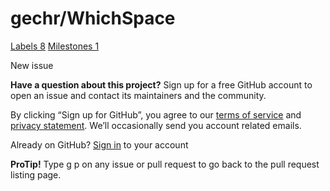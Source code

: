 # gechr/WhichSpace

 [Labels 8](https://github.com/gechr/WhichSpace/labels) [Milestones 1](https://github.com/gechr/WhichSpace/milestones)

 New issue

 **Have a question about this project?** Sign up for a free GitHub account to open an issue and contact its maintainers and the community.

By clicking “Sign up for GitHub”, you agree to our [terms of service](https://docs.github.com/terms) and [privacy statement](https://docs.github.com/privacy). We’ll occasionally send you account related emails.

 Already on GitHub? [Sign in](https://github.com/login?return_to=%2Fgechr%2FWhichSpace%2Fissues%2Fnew) to your account

**ProTip!** Type g p on any issue or pull request to go back to the pull request listing page.

